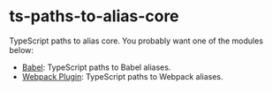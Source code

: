 # ts-paths-to-alias-core
TypeScript paths to alias core. You probably want one of the modules below:

- [Babel](https://github.com/chrisabrams/ts-paths-to-babel-alias): TypeScript paths to Babel aliases.
- [Webpack Plugin](https://github.com/chrisabrams/ts-paths-to-webpack-alias): TypeScript paths to Webpack aliases.
